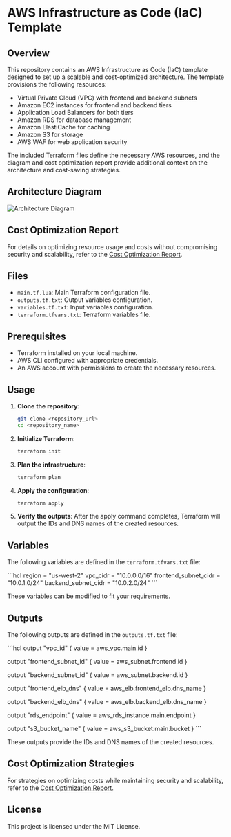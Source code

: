 
# AWS Infrastructure as Code (IaC) Template

## Overview

This repository contains an AWS Infrastructure as Code (IaC) template designed to set up a scalable and cost-optimized architecture. The template provisions the following resources:
- Virtual Private Cloud (VPC) with frontend and backend subnets
- Amazon EC2 instances for frontend and backend tiers
- Application Load Balancers for both tiers
- Amazon RDS for database management
- Amazon ElastiCache for caching
- Amazon S3 for storage
- AWS WAF for web application security

The included Terraform files define the necessary AWS resources, and the diagram and cost optimization report provide additional context on the architecture and cost-saving strategies.

## Architecture Diagram

![Architecture Diagram](NXT-AS2.drawio.png)

## Cost Optimization Report

For details on optimizing resource usage and costs without compromising security and scalability, refer to the [Cost Optimization Report](NXT-A2-Cost%20optimization-report.docx).

## Files

- `main.tf.lua`: Main Terraform configuration file.
- `outputs.tf.txt`: Output variables configuration.
- `variables.tf.txt`: Input variables configuration.
- `terraform.tfvars.txt`: Terraform variables file.

## Prerequisites

- Terraform installed on your local machine.
- AWS CLI configured with appropriate credentials.
- An AWS account with permissions to create the necessary resources.

## Usage

1. **Clone the repository**:
   ```sh
   git clone <repository_url>
   cd <repository_name>
   ```

2. **Initialize Terraform**:
   ```sh
   terraform init
   ```

3. **Plan the infrastructure**:
   ```sh
   terraform plan
   ```

4. **Apply the configuration**:
   ```sh
   terraform apply
   ```

5. **Verify the outputs**:
   After the apply command completes, Terraform will output the IDs and DNS names of the created resources.

## Variables

The following variables are defined in the `terraform.tfvars.txt` file:

\`\`\`hcl
region                = "us-west-2"
vpc_cidr              = "10.0.0.0/16"
frontend_subnet_cidr  = "10.0.1.0/24"
backend_subnet_cidr   = "10.0.2.0/24"
\`\`\`

These variables can be modified to fit your requirements.

## Outputs

The following outputs are defined in the `outputs.tf.txt` file:

\`\`\`hcl
output "vpc_id" {
  value = aws_vpc.main.id
}

output "frontend_subnet_id" {
  value = aws_subnet.frontend.id
}

output "backend_subnet_id" {
  value = aws_subnet.backend.id
}

output "frontend_elb_dns" {
  value = aws_elb.frontend_elb.dns_name
}

output "backend_elb_dns" {
  value = aws_elb.backend_elb.dns_name
}

output "rds_endpoint" {
  value = aws_rds_instance.main.endpoint
}

output "s3_bucket_name" {
  value = aws_s3_bucket.main.bucket
}
\`\`\`

These outputs provide the IDs and DNS names of the created resources.

## Cost Optimization Strategies

For strategies on optimizing costs while maintaining security and scalability, refer to the [Cost Optimization Report](NXT-A2-Cost%20optimization-report.docx).

## License

This project is licensed under the MIT License.
